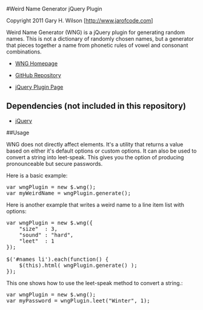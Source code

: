 #Weird Name Generator jQuery Plugin

Copyright 2011 Gary H. Wilson [http://www.jarofcode.com]

Weird Name Generator (WNG) is a jQuery plugin for generating random names. This is not a dictionary of randomly chosen names, but a generator that pieces together a name from phonetic rules of vowel and consonant combinations.

* [WNG Homepage](http://jarofcode.com/weird-name-generator-jquery-plugin/)

* [GitHub Repository](https://github.com/ghwilson4456/Weird-Name-Generator-jQuery-Plugin)

* [jQuery Plugin Page](http://plugins.jquery.com/project/wng)


## Dependencies (not included in this repository)

- [jQuery](http://jquery.com)

##Usage

WNG does not directly affect elements. It's a utility that returns a value based on either it's default options or custom options. It can also be used to convert a string into leet-speak. This gives you the option of producing pronounceable but secure passwords.

Here is a basic example:

<pre>
var wngPlugin = new $.wng();
var myWeirdName = wngPlugin.generate();
</pre>

Here is another example that writes a weird name to a line item list with options:

<pre>
var wngPlugin = new $.wng({
    "size"  : 3,
    "sound" : "hard",
    "leet"  : 1
});

$('#names li').each(function() {
    $(this).html( wngPlugin.generate() );
});
</pre>

This one shows how to use the leet-speak method to convert a string.:

<pre>
var wngPlugin = new $.wng();
var myPassword = wngPlugin.leet("Winter", 1);
</pre>
